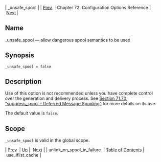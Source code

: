 | _unsafe_spool |
| [Prev](conf.ref.unlink_on_spool_in_failure)  | Chapter 72. Configuration Options Reference |  [Next](conf.ref.use_iflist_cache) |

<a name="conf.ref.unsafe_spool"></a>
## Name

_unsafe_spool — allow dangerous spool semantics to be used

## Synopsis

`_unsafe_spool = false`

<a name="idp27277680"></a>
## Description

Use of this option is not recommended unless you have complete control over the generation and delivery process. See [Section 71.70, “suppress_spool – Deferred Message Spooling”](modules.suppress_spool "71.70. suppress_spool – Deferred Message Spooling") for more details on its use.

The default value is `false`.

<a name="idp27281104"></a>
## Scope

`_unsafe_spool` is valid in the global scope.

| [Prev](conf.ref.unlink_on_spool_in_failure)  | [Up](config.options.ref) |  [Next](conf.ref.use_iflist_cache) |
| unlink_on_spool_in_failure  | [Table of Contents](index) |  use_iflist_cache |


